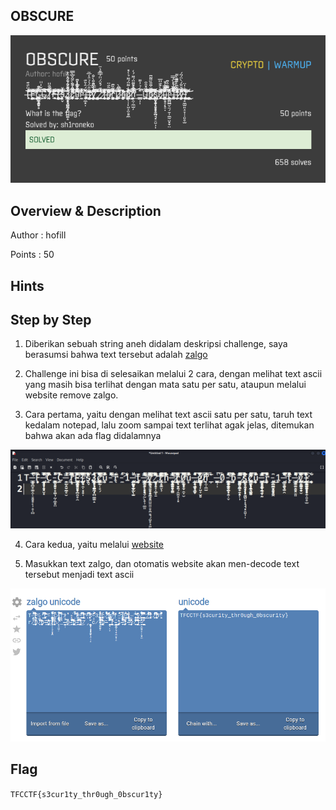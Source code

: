 ## OBSCURE

![Challenge Picture](./attachments/obscure.png)

## Overview & Description

Author : hofill

Points : 50


## Hints


## Step by Step

1. Diberikan sebuah string aneh didalam deskripsi challenge, saya berasumsi bahwa text tersebut adalah [zalgo](https://en.wikipedia.org/wiki/Zalgo_text)

2. Challenge ini bisa di selesaikan melalui 2 cara, dengan melihat text ascii yang masih bisa terlihat dengan mata satu per satu, ataupun melalui website remove zalgo.

3. Cara pertama, yaitu dengan melihat text ascii satu per satu, taruh text kedalam notepad, lalu zoom sampai text terlihat agak jelas, ditemukan bahwa akan ada flag didalamnya

![1by1](./attachments/1by1.png)

4. Cara kedua, yaitu melalui [website](https://onlineunicodetools.com/remove-zalgo-from-unicode)

5. Masukkan text zalgo, dan otomatis website akan men-decode text tersebut menjadi text ascii

![web](./attachments/website.png)


## Flag

`TFCCTF{s3cur1ty_thr0ugh_0bscur1ty}`
